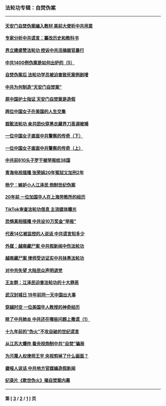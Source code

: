 ### 法轮功专辑：自焚伪案
---
#### [天安门自焚伪案编入教材 美前大使析中共用意](../../pages/nf5562/n13791932.md?08310430) 
#### [专家分析中共谎言：纂改历史和教科书](../../pages/nf5562/n13781542.md?08310430) 
#### [界立建盛赞法轮功 控诉中共活摘器官暴行](../../pages/nf5562/n13781971.md?08310430) 
#### [中共1400例伪案是如何出炉的（5）](../../pages/nf5562/n13226831.md?08310430) 
#### [自焚伪案后 法轮功学员被迫害致死案例剧增](../../pages/nf5562/n13190600.md?08310430) 
#### [中共为何制造“天安门自焚案”](../../pages/nf5562/n13183270.md?08310430) 
#### [原中国护士指证 天安门自焚案是造假](../../pages/nf5562/n13172289.md?08310430) 
#### [两位中国女子在美国的人生交集](../../pages/nf5562/n13156138.md?08310430) 
#### [栽赃法轮功 亲共团伙穿黑衣藏界刀高调被捕](../../pages/nf5562/n13073780.md?08310430) 
#### [一位中国女子直面中共警察的传奇（下）](../../pages/nf5562/n12989706.md?08310430) 
#### [一位中国女子直面中共警察的传奇（上）](../../pages/nf5562/n12985072.md?08310430) 
#### [中共前610头子罗干被举报给38国](../../pages/nf5562/n12975419.md?08310430) 
#### [青海电视插播 张荣娟20年冤狱又加刑2年](../../pages/nf5562/n12738166.md?08310430) 
#### [杨宁：嫉妒小人江泽民 炮制世纪伪案](../../pages/nf5562/n12724108.md?08310430) 
#### [20年前 一位加国华人在上海劳教所的经历](../../pages/nf5562/n12707932.md?08310430) 
#### [TikTok审查法轮功信息 主流媒体曝光](../../pages/nf5562/n12362336.md?08310430) 
#### [恐惧真相插播 中共设10万奖金“举报”](../../pages/nf5562/n12306396.md?08310430) 
#### [代表14亿被监控的人说话 中共谎言知多少](../../pages/nf5562/n12297484.md?08310430) 
#### [外媒：越南藏尸案 中共假新闻中伤法轮功](../../pages/nf5562/n12264411.md?08310430) 
#### [越南藏尸案 律师受访证实中共抹黑法轮功](../../pages/nf5562/n12261878.md?08310430) 
#### [对中共失望 大陆民众声明退党](../../pages/nf5562/n12187315.md?08310430) 
#### [王友群：江泽民迫害法轮功的十大罪恶](../../pages/nf5562/n12169074.md?08310430) 
#### [武汉封城日 19年前同一天中国出大事](../../pages/nf5562/n12150901.md?08310430) 
#### [穿越时空  一位美国华人教授的神奇经历](../../pages/nf5562/n12097460.md?08310430) 
#### [除了中共肺炎 中共还在哪些问题上撒谎（1）](../../pages/nf5562/n11955770.md?08310430) 
#### [十九年前的“伪火”不攻自破的世纪谎言](../../pages/nf5562/n11813238.md?08310430) 
#### [从江苏大爆炸 看央视炮制中共“自焚”骗局](../../pages/nf5562/n11140275.md?08310430) 
#### [为污蔑人权律师王宇 央视剪掉了什么画面？](../../pages/nf5562/n11130142.md?08310430) 
#### [聋哑人说话 中共地方官媒编造假新闻](../../pages/nf5562/n11006067.md?08310430) 
#### [纪录片《欺世伪火》揭自焚案内幕](../../pages/nf5562/n11002664.md?08310430) 

---
#### 第 [ [3](./3.md?08310430) / [2](./2.md?08310430) / [1](./1.md?08310430) ] 页
